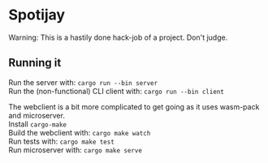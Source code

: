 # Spotijay

Warning: This is a hastily done hack-job of a project. Don't judge.

## Running it

Run the server with: `cargo run --bin server`  
Run the (non-functional) CLI client with: `cargo run --bin client`

The webclient is a bit more complicated to get going as it uses wasm-pack and microserver.  
Install `cargo-make`  
Build the webclient with: `cargo make watch`  
Run tests with: `cargo make test`  
Run microserver with: `cargo make serve`  